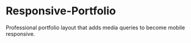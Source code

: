 # Responsive-Portfolio

Professional portfolio layout that adds media queries to become mobile responsive.
